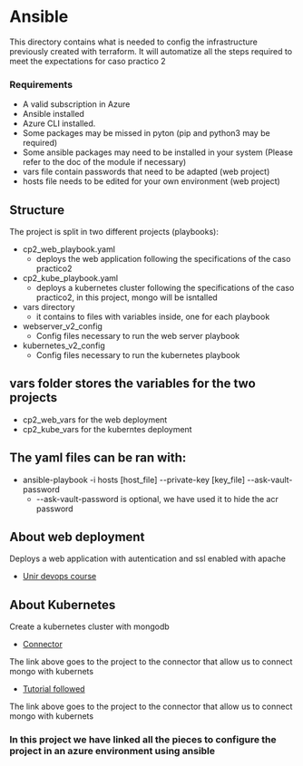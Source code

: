 # Ansible
This directory contains what is needed to config the infrastructure previously created with terraform.
It will automatize all the steps required to meet the expectations for caso practico 2

### Requirements

* A valid subscription in Azure
* Ansible installed
* Azure CLI installed.
* Some packages may be missed in pyton (pip and python3 may be required)
* Some ansible packages may need to be installed in your system (Please refer to the doc of the module if necessary)
* vars file contain passwords that need to be adapted (web project)
* hosts file needs to be edited for your own environment (web project)

## Structure
The project is split in two different projects (playbooks):
 * cp2_web_playbook.yaml 
    * deploys the web application following the specifications of the caso practico2
 * cp2_kube_playbook.yaml
    * deploys a kubernetes cluster following the specifications of the caso practico2, in this project, mongo will be isntalled
* vars directory
    * it contains to files with variables inside, one for each playbook
* webserver_v2_config
    * Config files necessary to run the web server playbook
* kubernetes_v2_config
    * Config files necessary to run the kubernetes playbook

## vars folder stores the variables for the two projects
 * cp2_web_vars for the web deployment
 * cp2_kube_vars for the kuberntes deployment

## The yaml files can be ran with:
 * ansible-playbook -i hosts [host_file] --private-key [key_file] --ask-vault-password 
    * --ask-vault-password is optional, we have used it to hide the acr password 

## About web deployment
Deploys a web application with autentication and ssl enabled with apache

* [Unir devops course](https://github.com/kendor07/devops)

## About Kubernetes
Create a kubernetes cluster with mongodb

* [Connector](https://github.com/mongodb/mongodb-kubernetes-operator)

The link above goes to the project to the connector that allow us to connect mongo with kubernets

* [Tutorial followed](https://antonputra.com/kubernetes/how-to-install-mongodb-on-kubernetes/)

The link above goes to the project to the connector that allow us to connect mongo with kubernets

### In this project we have linked all the pieces to configure the project in an azure environment using ansible